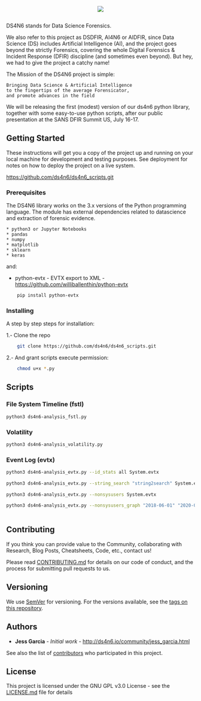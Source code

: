 <!-- PROJECT LOGO -->

<p align="center">
  <a href="https://ds4n6.io">
    <img src="http://ds4n6.io/images/DS4N6.jpg">
  </a>

<div>
    <a href="https://twitter.com/ds4n6_io"><span class="fa fa-twitter"></span></a>
    <a href="https://www.youtube.com/channel/UC8G86XMS_b4T_hlAP4Puryg/"><span class="fa fa-youtube"></span></a>
    <a href="mailto:ds4n6@one-esecurity.com"><span class="fa fa-envelope"></span></a>
</div>
</p>

<a href="http://ds4n6.io" title=""><img src="http://ds4n6.io/images/logo-s.png" alt="" /></a>

DS4N6 stands for Data Science Forensics.

We also refer to this project as DSDFIR, AI4N6 or AIDFIR, since Data Science (DS) includes Artificial Intelligence (AI), and the project goes beyond the strictly Forensics, covering the whole Digital Forensics & Incident Response (DFIR) discipline (and sometimes even beyond). But hey, we had to give the project a catchy name!

The Mission of the DS4N6 project is simple: 
```
Bringing Data Science & Artificial Intelligence
to the fingertips of the average Forensicator,
and promote advances in the field
```
We will be releasing the first (modest) version of our ds4n6 python library, together with some easy-to-use python scripts, after our public presentation at the SANS DFIR Summit US, July 16-17. 

## Getting Started

These instructions will get you a copy of the project up and running on your local machine for development and testing purposes. See deployment for notes on how to deploy the project on a live system.

https://github.com/ds4n6/ds4n6_scripts.git

### Prerequisites

The DS4N6 library works on the 3.x versions of the Python programming language. The module has external dependencies related to datascience and extraction of forensic evidence.

```
* python3 or Jupyter Notebooks
* pandas
* numpy
* matplotlib
* sklearn
* keras
```
and:
* python-evtx - EVTX export to XML - https://github.com/williballenthin/python-evtx 
```sh
    pip install python-evtx
```

### Installing

A step by step steps for installation:

1.- Clone the repo

```sh
    git clone https://github.com/ds4n6/ds4n6_scripts.git
```

2.- And grant scripts execute permission:

```sh
    chmod u+x *.py
```


## Scripts

### File System Timeline (fstl)
```sh        
python3 ds4n6-analysis_fstl.py
```
### Volatility
```sh
python3 ds4n6-analysis_volatility.py
```
### Event Log (evtx)
```sh
python3 ds4n6-analysis_evtx.py --id_stats all System.evtx
    
python3 ds4n6-analysis_evtx.py --string_search "string2search" System.evtx
    
python3 ds4n6-analysis_evtx.py --nonsysusers System.evtx
    
python3 ds4n6-analysis_evtx.py --nonsysusers_graph "2018-06-01" "2020-01-01" "graph_output.jpg" Security.evtx
        
```
## Contributing

If you think you can provide value to the Community, collaborating with Research, Blog Posts, Cheatsheets, Code, etc., contact us! 

Please read [CONTRIBUTING.md](https://gist.github.com/PurpleBooth/b24679402957c63ec426) for details on our code of conduct, and the process for submitting pull requests to us.

## Versioning

We use [SemVer](http://semver.org/) for versioning. For the versions available, see the [tags on this repository](https://github.com/your/project/tags). 

## Authors

* **Jess Garcia** - *Initial work* - http://ds4n6.io/community/jess_garcia.html

See also the list of [contributors](http://ds4n6.io/community.html) who participated in this project.

## License

This project is licensed under the GNU GPL v3.0  License - see the [LICENSE.md](LICENSE.md) file for details
